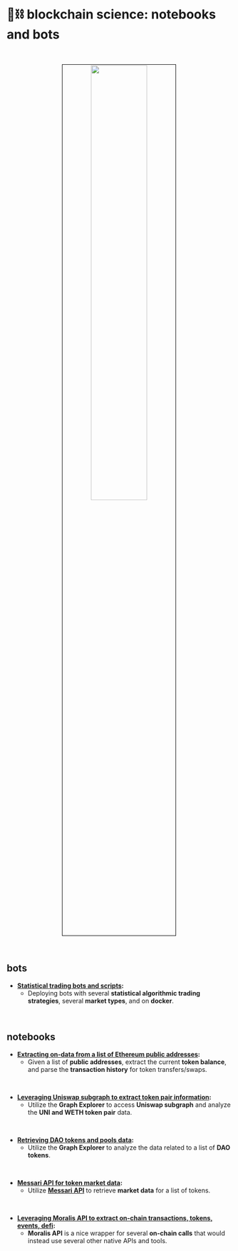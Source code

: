 # 🧱⛓ blockchain science: notebooks and bots


<br>

<p align="center">
<img src="https://user-images.githubusercontent.com/1130416/210285240-704036f1-0a9a-41d7-bca8-a98de0be63a1.png" width="50%" align="center" style="padding:1px;border:1px solid black;"/>
 </p>


<br>

## bots

* **[Statistical trading bots and scripts](trading-bots-and-scripts/):**
  * Deploying bots with several **statistical algorithmic trading strategies**, several **market types**, and on **docker**.



<br>

## notebooks

* **[Extracting on-data from a list of Ethereum public addresses](on-chain-data-by-address):**
    * Given a list of **public addresses**, extract the current **token balance**, and parse the **transaction history** for token transfers/swaps.

<br>

* **[Leveraging Uniswap subgraph to extract token pair information](uniswap-data):**
    * Utilize the **Graph Explorer** to access **Uniswap subgraph** and analyze the **UNI and WETH token pair** data. 

<br>
    

* **[Retrieving DAO tokens and pools data](dao-data):**
    * Utilize the **Graph Explorer** to analyze the data related to a list of **DAO tokens**.


<br>
    

* **[Messari API for token market data](messari-assets-data):**
    * Utilize **[Messari API](https://messari.io/api)** to retrieve **market data** for a list of tokens.

<br>

* **[Leveraging Moralis API to extract on-chain transactions, tokens, events, defi](moralis-tokens-and-txs):**
    * **Moralis API** is a nice wrapper for several **on-chain calls** that would instead use several other native APIs and tools.

<br>


